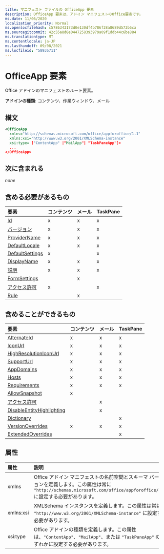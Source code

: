 ```yaml
---
title: マニフェスト ファイルの OfficeApp 要素
description: OfficeApp 要素は、アドイン マニフェストのOffice要素です。
ms.date: 11/06/2020
localization_priority: Normal
ms.openlocfilehash: c5786343173d0e130df4b786f28a8689d573b6ca
ms.sourcegitcommit: 42c55a8d8e0447258393979a09f1ddb44c6be884
ms.translationtype: MT
ms.contentlocale: ja-JP
ms.lasthandoff: 09/08/2021
ms.locfileid: "58936711"
---
```

# <a name="officeapp-element"></a>OfficeApp 要素

Office アドインのマニフェストのルート要素。

**アドインの種類:** コンテンツ、作業ウィンドウ、メール

## <a name="syntax"></a>構文

```XML
<OfficeApp 
  xmlns="http://schemas.microsoft.com/office/appforoffice/1.1" 
  xmlns:xsi="http://www.w3.org/2001/XMLSchema-instance" 
  xsi:type= ["ContentApp" |"MailApp"| "TaskPaneApp"]>
  ...
</OfficeApp>
```

## <a name="contained-in"></a>次に含まれる

 _none_

## <a name="must-contain"></a>含める必要があるもの

|要素|コンテンツ|メール|TaskPane|
|:-----|:-----|:-----|:-----|
|[Id](id.md)|x|x|x|
|[バージョン](version.md)|x|x|x|
|[ProviderName](providername.md)|x|x|x|
|[DefaultLocale](defaultlocale.md)|x|x|x|
|[DefaultSettings](defaultsettings.md)|x||x|
|[DisplayName](displayname.md)|x|x|x|
|[説明](description.md)|x|x|x|
|[FormSettings](formsettings.md)||x||
|[アクセス許可](permissions.md)|x||x|
|[Rule](rule.md)||x||

## <a name="can-contain"></a>含めることができるもの

|要素|コンテンツ|メール|TaskPane|
|:-----|:-----|:-----|:-----|
|[AlternateId](alternateid.md)|x|x|x|
|[IconUrl](iconurl.md)|x|x|x|
|[HighResolutionIconUrl](highresolutioniconurl.md)|x|x|x|
|[SupportUrl](supporturl.md)|x|x|x|
|[AppDomains](appdomains.md)|x|x|x|
|[Hosts](hosts.md)|x|x|x|
|[Requirements](requirements.md)|x|x|x|
|[AllowSnapshot](allowsnapshot.md)|x|||
|[アクセス許可](permissions.md)||x||
|[DisableEntityHighlighting](disableentityhighlighting.md)||x||
|[Dictionary](dictionary.md)|||x|
|[VersionOverrides](versionoverrides.md)|x|x|x|
|[ExtendedOverrides](extendedoverrides.md)|||x|

## <a name="attributes"></a>属性

|属性|説明|
|:-----|:-----|
|xmlns|Office アドイン マニフェストの名前空間とスキーマ バージョンを定義します。この属性は常に `"http://schemas.microsoft.com/office/appforoffice/1.1"` に設定する必要があります。|
|xmlns:xsi|XMLSchema インスタンスを定義します。この属性は常に `"http://www.w3.org/2001/XMLSchema-instance"` に設定する必要があります。|
|xsi:type|Office アドインの種類を定義します。この属性は、`"ContentApp"`、`"MailApp"`、または `"TaskPaneApp"` のいずれかに設定する必要があります。|
